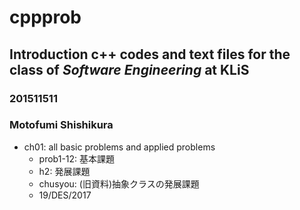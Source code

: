 # cppprob
## Introduction c++ codes and text files for the class of ***Software Engineering*** at KLiS
### 201511511
### Motofumi Shishikura
- ch01: all basic problems and applied problems
  - prob1-12: 基本課題
  - h2: 発展課題
  - chusyou: (旧資料)抽象クラスの発展課題
  - 19/DES/2017
